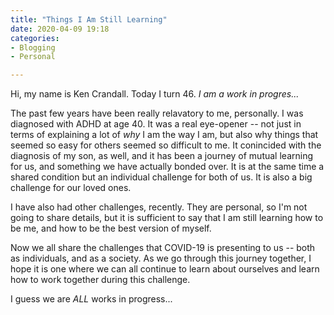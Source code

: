 ```yaml
---
title: "Things I Am Still Learning"
date: 2020-04-09 19:18
categories:
- Blogging
- Personal

---
```

Hi, my name is Ken Crandall.  Today I turn 46.  _I am a work in progres..._

The past few years have been really relavatory to me, personally.  I was diagnosed with ADHD at age 40.  It was a real eye-opener -- not just in terms of explaining a lot of _why_ I am the way I am, but also why things that seemed so easy for others seemed so difficult to me.  It conincided with the diagnosis of my son, as well, and it has been a journey of mutual learning for us, and something we have actually bonded over.  It is at the same time a shared condition but an individual challenge for both of us.  It is also a big challenge for our loved ones.  

I have also had other challenges, recently.  They are personal, so I'm not going to share details, but it is sufficient to say that I am still learning how to be me, and how to be the best version of myself.

Now we all share the challenges that COVID-19 is presenting to us -- both as individuals, and as a society.  As we go through this journey together, I hope it is one where we can all continue to learn about ourselves and learn how to work together during this challenge.

I guess we are _ALL_ works in progress...